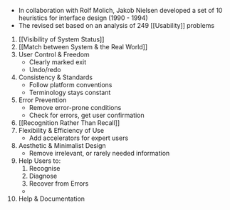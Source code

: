 - In collaboration with Rolf Molich, Jakob Nielsen developed a set of 10 heuristics for interface design (1990 - 1994)
- The revised set based on an analysis of 249 [[Usability]] problems

1. [[Visibility of System Status]]
2. [[Match between System & the Real World]]
3. User Control & Freedom
	- Clearly marked exit
	- Undo/redo
4. Consistency & Standards
	- Follow platform conventions
	- Terminology stays constant
5. Error Prevention
	- Remove error-prone conditions
	- Check for errors, get user confirmation
6. [[Recognition Rather Than Recall]]
7. Flexibility & Efficiency of Use
	- Add accelerators for expert users
8. Aesthetic & Minimalist Design
	- Remove irrelevant, or rarely needed information
9. Help Users to:
	1. Recognise
	2. Diagnose
	3. Recover from Errors
	- 
10. Help & Documentation
